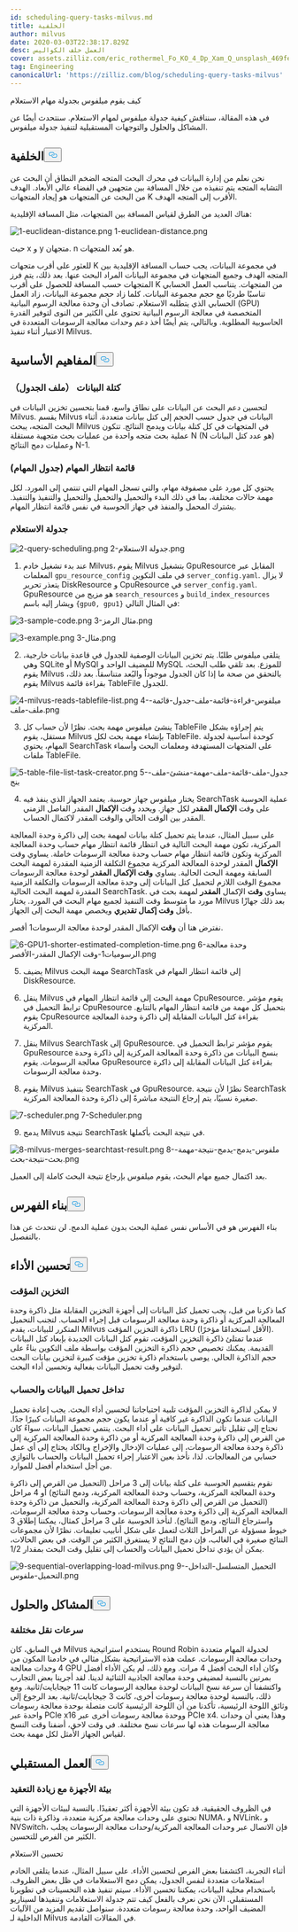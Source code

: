 ```yaml
---
id: scheduling-query-tasks-milvus.md
title: الخلفية
author: milvus
date: 2020-03-03T22:38:17.829Z
desc: العمل خلف الكواليس
cover: assets.zilliz.com/eric_rothermel_Fo_KO_4_Dp_Xam_Q_unsplash_469fe12aeb.jpg
tag: Engineering
canonicalUrl: 'https://zilliz.com/blog/scheduling-query-tasks-milvus'
---
```

<custom-h1>كيف يقوم ميلفوس بجدولة مهام الاستعلام</custom-h1><p>في هذه المقالة، سنناقش كيفية جدولة ميلفوس لمهام الاستعلام. سنتحدث أيضًا عن المشاكل والحلول والتوجهات المستقبلية لتنفيذ جدولة ميلفوس.</p>
<h2 id="Background" class="common-anchor-header">الخلفية<button data-href="#Background" class="anchor-icon" translate="no">
      <svg translate="no"
        aria-hidden="true"
        focusable="false"
        height="20"
        version="1.1"
        viewBox="0 0 16 16"
        width="16"
      >
        <path
          fill="#0092E4"
          fill-rule="evenodd"
          d="M4 9h1v1H4c-1.5 0-3-1.69-3-3.5S2.55 3 4 3h4c1.45 0 3 1.69 3 3.5 0 1.41-.91 2.72-2 3.25V8.59c.58-.45 1-1.27 1-2.09C10 5.22 8.98 4 8 4H4c-.98 0-2 1.22-2 2.5S3 9 4 9zm9-3h-1v1h1c1 0 2 1.22 2 2.5S13.98 12 13 12H9c-.98 0-2-1.22-2-2.5 0-.83.42-1.64 1-2.09V6.25c-1.09.53-2 1.84-2 3.25C6 11.31 7.55 13 9 13h4c1.45 0 3-1.69 3-3.5S14.5 6 13 6z"
        ></path>
      </svg>
    </button></h2><p>نحن نعلم من إدارة البيانات في محرك البحث المتجه الضخم النطاق أن البحث عن التشابه المتجه يتم تنفيذه من خلال المسافة بين متجهين في الفضاء عالي الأبعاد. الهدف من البحث عن المتجهات هو إيجاد المتجهات K الأقرب إلى المتجه الهدف.</p>
<p>هناك العديد من الطرق لقياس المسافة بين المتجهات، مثل المسافة الإقليدية:</p>
<p>
  
   <span class="img-wrapper"> <img translate="no" src="https://assets.zilliz.com/1_euclidean_distance_156037c939.png" alt="1-euclidean-distance.png" class="doc-image" id="1-euclidean-distance.png" />
   </span> <span class="img-wrapper"> <span>1-euclidean-distance.png</span> </span></p>
<p>حيث x و y متجهان. n هو بُعد المتجهات.</p>
<p>للعثور على أقرب متجهات K في مجموعة البيانات، يجب حساب المسافة الإقليدية بين المتجه الهدف وجميع المتجهات في مجموعة البيانات المراد البحث عنها. بعد ذلك، يتم فرز المتجهات حسب المسافة للحصول على أقرب K من المتجهات. يتناسب العمل الحسابي تناسبًا طرديًا مع حجم مجموعة البيانات. كلما زاد حجم مجموعة البيانات، زاد العمل الحسابي الذي يتطلبه الاستعلام. تصادف أن وحدة معالجة الرسوم البيانية (GPU) المتخصصة في معالجة الرسوم البيانية تحتوي على الكثير من النوى لتوفير القدرة الحاسوبية المطلوبة. وبالتالي، يتم أيضًا أخذ دعم وحدات معالجة الرسومات المتعددة في الاعتبار أثناء تنفيذ Milvus.</p>
<h2 id="Basic-concepts" class="common-anchor-header">المفاهيم الأساسية<button data-href="#Basic-concepts" class="anchor-icon" translate="no">
      <svg translate="no"
        aria-hidden="true"
        focusable="false"
        height="20"
        version="1.1"
        viewBox="0 0 16 16"
        width="16"
      >
        <path
          fill="#0092E4"
          fill-rule="evenodd"
          d="M4 9h1v1H4c-1.5 0-3-1.69-3-3.5S2.55 3 4 3h4c1.45 0 3 1.69 3 3.5 0 1.41-.91 2.72-2 3.25V8.59c.58-.45 1-1.27 1-2.09C10 5.22 8.98 4 8 4H4c-.98 0-2 1.22-2 2.5S3 9 4 9zm9-3h-1v1h1c1 0 2 1.22 2 2.5S13.98 12 13 12H9c-.98 0-2-1.22-2-2.5 0-.83.42-1.64 1-2.09V6.25c-1.09.53-2 1.84-2 3.25C6 11.31 7.55 13 9 13h4c1.45 0 3-1.69 3-3.5S14.5 6 13 6z"
        ></path>
      </svg>
    </button></h2><h3 id="Data-blockTableFile" class="common-anchor-header">كتلة البيانات （ملف الجدول）</h3><p>لتحسين دعم البحث عن البيانات على نطاق واسع، قمنا بتحسين تخزين البيانات في Milvus. يقسم Milvus البيانات في جدول حسب الحجم إلى كتل بيانات متعددة. أثناء البحث المتجه، يبحث Milvus في المتجهات في كل كتلة بيانات ويدمج النتائج. تتكون عملية بحث متجه واحدة من عمليات بحث متجهية مستقلة N (N هو عدد كتل البيانات) وعمليات دمج النتائج N-1.</p>
<h3 id="Task-queueTaskTable" class="common-anchor-header">قائمة انتظار المهام (جدول المهام)</h3><p>يحتوي كل مورد على مصفوفة مهام، والتي تسجل المهام التي تنتمي إلى المورد. لكل مهمة حالات مختلفة، بما في ذلك البدء والتحميل والتحميل والتحميل والتنفيذ والتنفيذ. يشترك المحمل والمنفذ في جهاز الحوسبة في نفس قائمة انتظار المهام.</p>
<h3 id="Query-scheduling" class="common-anchor-header">جدولة الاستعلام</h3><p>
  
   <span class="img-wrapper"> <img translate="no" src="https://assets.zilliz.com/2_query_scheduling_5798178be2.png" alt="2-query-scheduling.png" class="doc-image" id="2-query-scheduling.png" />
   </span> <span class="img-wrapper"> <span>2-جدولة الاستعلام.png</span> </span></p>
<ol>
<li>عند بدء تشغيل خادم Milvus، يقوم Milvus بتشغيل GpuResource المقابل عبر المعلمات <code translate="no">gpu_resource_config</code> في ملف التكوين <code translate="no">server_config.yaml</code>. لا يزال يتعذر تحرير DiskResource و CpuResource في <code translate="no">server_config.yaml</code>. GpuResource هو مزيج من <code translate="no">search_resources</code> و <code translate="no">build_index_resources</code> ويشار إليه باسم <code translate="no">{gpu0, gpu1}</code> في المثال التالي:</li>
</ol>
<p>
  
   <span class="img-wrapper"> <img translate="no" src="https://assets.zilliz.com/3_sample_code_ffee1c290f.png" alt="3-sample-code.png" class="doc-image" id="3-sample-code.png" />
   </span> <span class="img-wrapper"> <span>3-مثال الرمز.png</span> </span></p>
<p>
  
   <span class="img-wrapper"> <img translate="no" src="https://assets.zilliz.com/3_example_0eeb85da71.png" alt="3-example.png" class="doc-image" id="3-example.png" />
   </span> <span class="img-wrapper"> <span>3-مثال.png</span> </span></p>
<ol start="2">
<li>يتلقى ميلفوس طلبًا. يتم تخزين البيانات الوصفية للجدول في قاعدة بيانات خارجية، وهي SQLite أو MySQl للمضيف الواحد و MySQL للموزع. بعد تلقي طلب البحث، يقوم Milvus بالتحقق من صحة ما إذا كان الجدول موجوداً والبُعد متناسقاً. بعد ذلك، يقوم Milvus بقراءة قائمة TableFile للجدول.</li>
</ol>
<p>
  
   <span class="img-wrapper"> <img translate="no" src="https://assets.zilliz.com/4_milvus_reads_tablefile_list_1e9d851543.png" alt="4-milvus-reads-tablefile-list.png" class="doc-image" id="4-milvus-reads-tablefile-list.png" />
   </span> <span class="img-wrapper"> <span>4-ميلفوس-قراءة-قائمة-ملف-جدول-قائمة-ملف-ملف.png</span> </span></p>
<ol start="3">
<li>ينشئ ميلفوس مهمة بحث. نظرًا لأن حساب كل TableFile يتم إجراؤه بشكل مستقل، يقوم Milvus بإنشاء مهمة بحث لكل TableFile. كوحدة أساسية لجدولة المهام، يحتوي SearchTask على المتجهات المستهدفة ومعلمات البحث وأسماء ملفات TableFile.</li>
</ol>
<p>
  
   <span class="img-wrapper"> <img translate="no" src="https://assets.zilliz.com/5_table_file_list_task_creator_36262593e4.png" alt="5-table-file-list-task-creator.png" class="doc-image" id="5-table-file-list-task-creator.png" />
   </span> <span class="img-wrapper"> <span>5-جدول-ملف-قائمة-ملف-مهمة-منشئ-ملف-بنج</span> </span></p>
<ol start="4">
<li>يختار ميلفوس جهاز حوسبة. يعتمد الجهاز الذي ينفذ فيه SearchTask عملية الحوسبة على وقت <strong>الإكمال المقدر</strong> لكل جهاز. ويحدد وقت <strong>الإكمال</strong> المقدر الفاصل الزمني المقدر بين الوقت الحالي والوقت المقدر لاكتمال الحساب.</li>
</ol>
<p>على سبيل المثال، عندما يتم تحميل كتلة بيانات لمهمة بحث إلى ذاكرة وحدة المعالجة المركزية، تكون مهمة البحث التالية في انتظار قائمة انتظار مهام حساب وحدة المعالجة المركزية وتكون قائمة انتظار مهام حساب وحدة معالجة الرسومات خاملة. يساوي وقت <strong>الإكمال</strong> المقدر لوحدة المعالجة المركزية مجموع التكلفة الزمنية المقدرة لمهمة البحث السابقة ومهمة البحث الحالية. يساوي <strong>وقت الإكمال المقدر</strong> لوحدة معالجة الرسومات مجموع الوقت اللازم لتحميل كتل البيانات إلى وحدة معالجة الرسومات والتكلفة الزمنية المقدرة لمهمة البحث الحالية SearchTask. يساوي <strong>وقت</strong> الإكمال <strong>المقدر</strong> لمهمة بحث في مورد ما متوسط وقت التنفيذ لجميع مهام البحث في المورد. يختار Milvus بعد ذلك جهازًا بأقل <strong>وقت إكمال تقديري</strong> ويخصص مهمة البحث إلى الجهاز.</p>
<p>نفترض هنا أن <strong>وقت</strong> الإكمال المقدر لوحدة معالجة الرسومات1 أقصر.</p>
<p>
  
   <span class="img-wrapper"> <img translate="no" src="https://assets.zilliz.com/6_GPU_1_shorter_estimated_completion_time_42c7639b87.png" alt="6-GPU1-shorter-estimated-completion-time.png" class="doc-image" id="6-gpu1-shorter-estimated-completion-time.png" />
   </span> <span class="img-wrapper"> <span>6-وحدة معالجة الرسوميات1-وقت الإكمال المقدر-الأقصر.png</span> </span></p>
<ol start="5">
<li><p>يضيف Milvus مهمة البحث SearchTask إلى قائمة انتظار المهام في DiskResource.</p></li>
<li><p>ينقل Milvus مهمة البحث إلى قائمة انتظار المهام في CpuResource. يقوم مؤشر ترابط التحميل في CpuResource بتحميل كل مهمة من قائمة انتظار المهام بالتتابع. يقوم CpuResource بقراءة كتل البيانات المقابلة إلى ذاكرة وحدة المعالجة المركزية.</p></li>
<li><p>ينقل Milvus SearchTask إلى GpuResource. يقوم مؤشر ترابط التحميل في GpuResource بنسخ البيانات من ذاكرة وحدة المعالجة المركزية إلى ذاكرة وحدة معالجة الرسومات. يقوم GpuResource بقراءة كتل البيانات المقابلة إلى ذاكرة وحدة معالجة الرسومات.</p></li>
<li><p>يقوم Milvus بتنفيذ SearchTask في GpuResource. نظرًا لأن نتيجة SearchTask صغيرة نسبيًا، يتم إرجاع النتيجة مباشرةً إلى ذاكرة وحدة المعالجة المركزية.</p></li>
</ol>
<p>
  
   <span class="img-wrapper"> <img translate="no" src="https://assets.zilliz.com/7_scheduler_53f1fbbaba.png" alt="7-scheduler.png" class="doc-image" id="7-scheduler.png" />
   </span> <span class="img-wrapper"> <span>7-Scheduler.png</span> </span></p>
<ol start="9">
<li>يدمج Milvus نتيجة SearchTask في نتيجة البحث بأكملها.</li>
</ol>
<p>
  
   <span class="img-wrapper"> <img translate="no" src="https://assets.zilliz.com/8_milvus_merges_searchtast_result_9f3446e65a.png" alt="8-milvus-merges-searchtast-result.png" class="doc-image" id="8-milvus-merges-searchtast-result.png" />
   </span> <span class="img-wrapper"> <span>8-ملفوس-يدمج-يدمج-نتيجة-مهمة-بحث-نتيجة-بحث.png</span> </span></p>
<p>بعد اكتمال جميع مهام البحث، يقوم ميلفوس بإرجاع نتيجة البحث كاملة إلى العميل.</p>
<h2 id="Index-building" class="common-anchor-header">بناء الفهرس<button data-href="#Index-building" class="anchor-icon" translate="no">
      <svg translate="no"
        aria-hidden="true"
        focusable="false"
        height="20"
        version="1.1"
        viewBox="0 0 16 16"
        width="16"
      >
        <path
          fill="#0092E4"
          fill-rule="evenodd"
          d="M4 9h1v1H4c-1.5 0-3-1.69-3-3.5S2.55 3 4 3h4c1.45 0 3 1.69 3 3.5 0 1.41-.91 2.72-2 3.25V8.59c.58-.45 1-1.27 1-2.09C10 5.22 8.98 4 8 4H4c-.98 0-2 1.22-2 2.5S3 9 4 9zm9-3h-1v1h1c1 0 2 1.22 2 2.5S13.98 12 13 12H9c-.98 0-2-1.22-2-2.5 0-.83.42-1.64 1-2.09V6.25c-1.09.53-2 1.84-2 3.25C6 11.31 7.55 13 9 13h4c1.45 0 3-1.69 3-3.5S14.5 6 13 6z"
        ></path>
      </svg>
    </button></h2><p>بناء الفهرس هو في الأساس نفس عملية البحث بدون عملية الدمج. لن نتحدث عن هذا بالتفصيل.</p>
<h2 id="Performance-optimization" class="common-anchor-header">تحسين الأداء<button data-href="#Performance-optimization" class="anchor-icon" translate="no">
      <svg translate="no"
        aria-hidden="true"
        focusable="false"
        height="20"
        version="1.1"
        viewBox="0 0 16 16"
        width="16"
      >
        <path
          fill="#0092E4"
          fill-rule="evenodd"
          d="M4 9h1v1H4c-1.5 0-3-1.69-3-3.5S2.55 3 4 3h4c1.45 0 3 1.69 3 3.5 0 1.41-.91 2.72-2 3.25V8.59c.58-.45 1-1.27 1-2.09C10 5.22 8.98 4 8 4H4c-.98 0-2 1.22-2 2.5S3 9 4 9zm9-3h-1v1h1c1 0 2 1.22 2 2.5S13.98 12 13 12H9c-.98 0-2-1.22-2-2.5 0-.83.42-1.64 1-2.09V6.25c-1.09.53-2 1.84-2 3.25C6 11.31 7.55 13 9 13h4c1.45 0 3-1.69 3-3.5S14.5 6 13 6z"
        ></path>
      </svg>
    </button></h2><h3 id="Cache" class="common-anchor-header">التخزين المؤقت</h3><p>كما ذكرنا من قبل، يجب تحميل كتل البيانات إلى أجهزة التخزين المقابلة مثل ذاكرة وحدة المعالجة المركزية أو ذاكرة وحدة معالجة الرسومات قبل إجراء الحساب. لتجنب التحميل المتكرر للبيانات، يقدم Milvus ذاكرة التخزين المؤقت LRU (الأقل استخدامًا مؤخرًا). عندما تمتلئ ذاكرة التخزين المؤقت، تقوم كتل البيانات الجديدة بإبعاد كتل البيانات القديمة. يمكنك تخصيص حجم ذاكرة التخزين المؤقت بواسطة ملف التكوين بناءً على حجم الذاكرة الحالي. يوصى باستخدام ذاكرة تخزين مؤقت كبيرة لتخزين بيانات البحث لتوفير وقت تحميل البيانات بفعالية وتحسين أداء البحث.</p>
<h3 id="Data-loading-and-computation-overlap" class="common-anchor-header">تداخل تحميل البيانات والحساب</h3><p>لا يمكن لذاكرة التخزين المؤقت تلبية احتياجاتنا لتحسين أداء البحث. يجب إعادة تحميل البيانات عندما تكون الذاكرة غير كافية أو عندما يكون حجم مجموعة البيانات كبيرًا جدًا. نحتاج إلى تقليل تأثير تحميل البيانات على أداء البحث. ينتمي تحميل البيانات، سواءً كان من القرص إلى ذاكرة وحدة المعالجة المركزية أو من ذاكرة وحدة المعالجة المركزية إلى ذاكرة وحدة معالجة الرسومات، إلى عمليات الإدخال والإخراج وبالكاد يحتاج إلى أي عمل حسابي من المعالجات. لذا، نأخذ بعين الاعتبار إجراء تحميل البيانات والحساب بالتوازي من أجل استخدام أفضل للموارد.</p>
<p>نقوم بتقسيم الحوسبة على كتلة بيانات إلى 3 مراحل (التحميل من القرص إلى ذاكرة وحدة المعالجة المركزية، وحساب وحدة المعالجة المركزية، ودمج النتائج) أو 4 مراحل (التحميل من القرص إلى ذاكرة وحدة المعالجة المركزية، والتحميل من ذاكرة وحدة المعالجة المركزية إلى ذاكرة وحدة معالجة الرسومات، وحساب وحدة معالجة الرسومات، واسترجاع النتائج، ودمج النتائج). لنأخذ الحوسبة على 3 مراحل كمثال، يمكننا إطلاق 3 خيوط مسؤولة عن المراحل الثلاث لتعمل على شكل أنابيب تعليمات. نظرًا لأن مجموعات النتائج صغيرة في الغالب، فإن دمج النتائج لا يستغرق الكثير من الوقت. في بعض الحالات، يمكن أن يؤدي تداخل تحميل البيانات والحساب إلى تقليل وقت البحث بمقدار 1/2.</p>
<p>
  
   <span class="img-wrapper"> <img translate="no" src="https://assets.zilliz.com/9_sequential_overlapping_load_milvus_1af809b29e.png" alt="9-sequential-overlapping-load-milvus.png" class="doc-image" id="9-sequential-overlapping-load-milvus.png" />
   </span> <span class="img-wrapper"> <span>9-التحميل المتسلسل-التداخل-التحميل-ملفوس.png</span> </span></p>
<h2 id="Problems-and-solutions" class="common-anchor-header">المشاكل والحلول<button data-href="#Problems-and-solutions" class="anchor-icon" translate="no">
      <svg translate="no"
        aria-hidden="true"
        focusable="false"
        height="20"
        version="1.1"
        viewBox="0 0 16 16"
        width="16"
      >
        <path
          fill="#0092E4"
          fill-rule="evenodd"
          d="M4 9h1v1H4c-1.5 0-3-1.69-3-3.5S2.55 3 4 3h4c1.45 0 3 1.69 3 3.5 0 1.41-.91 2.72-2 3.25V8.59c.58-.45 1-1.27 1-2.09C10 5.22 8.98 4 8 4H4c-.98 0-2 1.22-2 2.5S3 9 4 9zm9-3h-1v1h1c1 0 2 1.22 2 2.5S13.98 12 13 12H9c-.98 0-2-1.22-2-2.5 0-.83.42-1.64 1-2.09V6.25c-1.09.53-2 1.84-2 3.25C6 11.31 7.55 13 9 13h4c1.45 0 3-1.69 3-3.5S14.5 6 13 6z"
        ></path>
      </svg>
    </button></h2><h3 id="Different-transmission-speeds" class="common-anchor-header">سرعات نقل مختلفة</h3><p>في السابق، كان Milvus يستخدم استراتيجية Round Robin لجدولة المهام متعددة وحدات معالجة الرسومات. عملت هذه الاستراتيجية بشكل مثالي في خادمنا المكون من 4 وحدات معالجة GPU وكان أداء البحث أفضل 4 مرات. ومع ذلك، لم يكن الأداء أفضل بمرتين بالنسبة لمضيفي وحدة معالجة الجاذبية الثنائية لدينا. لقد أجرينا بعض التجارب واكتشفنا أن سرعة نسخ البيانات لوحدة معالجة الرسومات كانت 11 جيجابايت/ثانية. ومع ذلك، بالنسبة لوحدة معالجة رسومات أخرى، كانت 3 جيجابايت/ثانية. بعد الرجوع إلى وثائق اللوحة الرئيسية، تأكدنا من أن اللوحة الرئيسية كانت متصلة بوحدة معالجة رسومات واحدة عبر PCIe x16 ووحدة معالجة رسومات أخرى عبر PCIe x4. وهذا يعني أن وحدات معالجة الرسومات هذه لها سرعات نسخ مختلفة. في وقت لاحق، أضفنا وقت النسخ لقياس الجهاز الأمثل لكل مهمة بحث.</p>
<h2 id="Future-work" class="common-anchor-header">العمل المستقبلي<button data-href="#Future-work" class="anchor-icon" translate="no">
      <svg translate="no"
        aria-hidden="true"
        focusable="false"
        height="20"
        version="1.1"
        viewBox="0 0 16 16"
        width="16"
      >
        <path
          fill="#0092E4"
          fill-rule="evenodd"
          d="M4 9h1v1H4c-1.5 0-3-1.69-3-3.5S2.55 3 4 3h4c1.45 0 3 1.69 3 3.5 0 1.41-.91 2.72-2 3.25V8.59c.58-.45 1-1.27 1-2.09C10 5.22 8.98 4 8 4H4c-.98 0-2 1.22-2 2.5S3 9 4 9zm9-3h-1v1h1c1 0 2 1.22 2 2.5S13.98 12 13 12H9c-.98 0-2-1.22-2-2.5 0-.83.42-1.64 1-2.09V6.25c-1.09.53-2 1.84-2 3.25C6 11.31 7.55 13 9 13h4c1.45 0 3-1.69 3-3.5S14.5 6 13 6z"
        ></path>
      </svg>
    </button></h2><h3 id="Hardware-environment-with-increased-complexity" class="common-anchor-header">بيئة الأجهزة مع زيادة التعقيد</h3><p>في الظروف الحقيقية، قد تكون بيئة الأجهزة أكثر تعقيدًا. بالنسبة لبيئات الأجهزة التي تحتوي على وحدات معالجة مركزية متعددة، وذاكرة ذات بنية NUMA، و NVLink، و NVSwitch، فإن الاتصال عبر وحدات المعالجة المركزية/وحدات معالجة الرسومات يجلب الكثير من الفرص للتحسين.</p>
<p>تحسين الاستعلام</p>
<p>أثناء التجربة، اكتشفنا بعض الفرص لتحسين الأداء. على سبيل المثال، عندما يتلقى الخادم استعلامات متعددة لنفس الجدول، يمكن دمج الاستعلامات في ظل بعض الظروف. باستخدام محلية البيانات، يمكننا تحسين الأداء. سيتم تنفيذ هذه التحسينات في تطويرنا المستقبلي. الآن نحن نعرف بالفعل كيف تتم جدولة الاستعلامات وتنفيذها لسيناريو المضيف الواحد، وحدة معالجة رسومات متعددة. سنواصل تقديم المزيد من الآليات الداخلية لـ Milvus في المقالات القادمة.</p>
